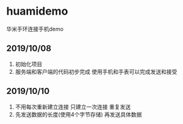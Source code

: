 # huamidemo
华米手环连接手机demo

## 2019/10/08
1. 初始化项目
2. 服务端和客户端的代码初步完成 使用手机和手表可以完成发送和接受

## 2019/10/10
1. 不用每次重新建立连接 只建立一次连接 重复发送
2. 先发送数据的长度(使用4个字节存储) 再发送具体数据

